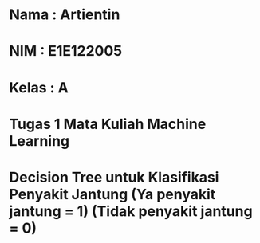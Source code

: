 # Nama  : Artientin
# NIM   : E1E122005
# Kelas : A
# Tugas 1 Mata Kuliah Machine Learning 
# Decision Tree untuk Klasifikasi Penyakit Jantung (Ya penyakit jantung = 1) (Tidak penyakit jantung = 0)
